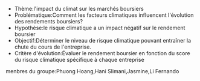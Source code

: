 - Thème:l'impact du climat sur les marchés boursiers
- Problématique:Comment les facteurs climatiques influencent l'évolution des rendements boursiers?
- Hypothèse:le risque climatique a un impact négatif sur le rendement boursier
- Objectif:Déterminer le niveau de risque climatique pouvant entraîner la chute du cours de l'entreprise.
- Critère d'évolution:Évaluer le rendement boursier en fonction du score du risque climatique spécifique à chaque entreprise

menbres du groupe:Phuong Hoang,Hani Slimani,Jasmine,Li Fernando
